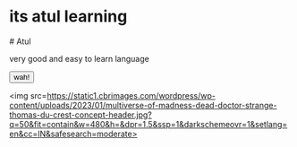 <h1>its atul learning</h1>
# Atul
<p>very good and easy to learn language</p>

<button>wah!</button>

<img src=https://static1.cbrimages.com/wordpress/wp-content/uploads/2023/01/multiverse-of-madness-dead-doctor-strange-thomas-du-crest-concept-header.jpg?q=50&fit=contain&w=480&h=&dpr=1.5&ssp=1&darkschemeovr=1&setlang=en&cc=IN&safesearch=moderate>
